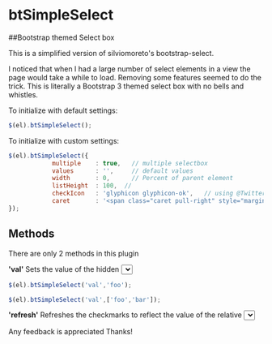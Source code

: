 btSimpleSelect
==============

##Bootstrap themed Select box

This is a simplified version of silviomoreto's bootstrap-select.

I noticed that when I had a large number of select elements in a view the page would take a while to load.  Removing some features seemed to do the trick.
This is literally a Bootstrap 3 themed select box with no bells and whistles.

To initialize with default settings:
```javascript
$(el).btSimpleSelect();
```

To initialize with custom settings:
```js
$(el).btSimpleSelect({
			multiple 	: true,   // multiple selectbox
			values 		: '',     // default values
			width 		: 0,      // Percent of parent element
			listHeight	: 100,  //
			checkIcon	: 'glyphicon glyphicon-ok',   // using @Twitter Bootstrap's glyphicon library
			caret		: '<span class="caret pull-right" style="margin-top: 7px;"></span>' // default caret for button
});
```

## Methods

There are only 2 methods in this plugin

**'val'**
Sets the value of the hidden <select> element.
```js
$(el).btSimpleSelect('val','foo');

$(el).btSimpleSelect('val',['foo','bar']);
```
**'refresh'**
Refreshes the checkmarks to reflect the value of the relative <select> item.
$(el).btSimpleSelect('refresh');



Any feedback is appreciated 
Thanks!

